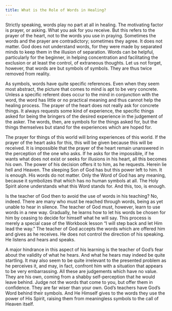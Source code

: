 ```yaml
---
title: What is the Role of Words in Healing?
---
```


Strictly speaking, words play no part at all in healing. The motivating
factor is prayer, or asking. What you ask for you receive. But this
refers to the prayer of the heart, not to the words you use in praying.
Sometimes the words and the prayer are contradictory; sometimes they
agree. It does not matter. God does not understand words, for they were
made by separated minds to keep them in the illusion of separation.
Words can be helpful, particularly for the beginner, in helping
concentration and facilitating the exclusion or at least the control, of
extraneous thoughts. Let us not forget, however, that words are but
symbols of symbols. They are thus twice removed from reality.

As symbols, words have quite specific references. Even when they seem
most abstract, the picture that comes to mind is apt to be very
concrete. Unless a specific referent does occur to the mind in
conjunction with the word, the word has little or no practical meaning
and thus cannot help the healing process. The prayer of the heart does
not really ask for concrete things. It always requests some kind of
experience, the specific things asked for being the bringers of the
desired experience in the judgement of the asker. The words, then, are
symbols for the things asked for, but the things themselves but stand
for the experiences which are hoped for.

The prayer for things of this world will bring experiences of this
world. If the prayer of the heart asks for this, this will be given
because this will be received. It is impossible that the prayer of the
heart remain unanswered in the perception of the one who asks. If he
asks for the impossible, if he wants what does not exist or seeks for
illusions in his heart, all this becomes his own. The power of his
decision offers it to him, as he requests. Herein lie hell and Heaven.
The sleeping Son of God has but this power left to him. It is enough.
His words do not matter. Only the Word of God has any meaning, because
it symbolizes that which has no human symbols at all. The Holy Spirit
alone understands what this Word stands for. And this, too, is enough.

Is the teacher of God then to avoid the use of words in his
teaching? No, indeed. There are many who must be reached through words,
being as yet unable to hear in silence. The teacher of God must,
however, learn to use words in a new way. Gradually, he learns how to
let his words be chosen for him by ceasing to decide for himself what he
will say. This process is merely a special case of the Workbook lesson
“I will step back and let Him lead the way.” The teacher of God accepts
the words which are offered him and gives as he receives. He does not
control the direction of his speaking. He listens and hears and speaks.

A major hindrance in this aspect of his learning is the teacher of God’s
fear about the validity of what he hears. And what he hears may indeed
be quite startling. It may also seem to be quite irrelevant to the
presented problem as he perceives it, and may, in fact, confront him
with a situation that appears to be very embarrassing. All these are
judgements which have no value. They are his own, coming from a shabby
self-perception that he would leave behind. Judge not the words that
come to you, but offer them in confidence. They are far wiser than your
own. God’s teachers have God’s Word behind their symbols. And He Himself
gives to the words they use the power of His Spirit, raising them from
meaningless symbols to the call of Heaven itself.

